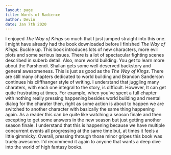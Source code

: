 ```yaml
---
layout: page
title: Words of Radience
author: Devin
date: Jan 7th 2020
---
```

  I enjoyed *The Way of Kings* so much that I just jumped straight into this one. I might have already had the book downloaded before I finished *The Way of Kings*. Buckle up. This book introduces lots of new characters, more evil plots and some serious issues. There is a lot of spectacular fighting scenes described in suberb detail. Also, more world building. You get to learn more about the Parshendi. Shallan gets some well deserved backstory and general awesomeness. This is just as good as the *The Way of Kings*. There are still many chapters dedicated to world building and Brandon Sanderson continues his cliffhanger style of writing. I understand that juggling many charaters, with each one integral to the story, is difficult. However, It can get quite frustrating at times. For example, when you've spent a full chapter with nothing really pressing happening besides world building and mental dialog for the charater then, right as some action is about to happen we are switched to another character with basically the same thing happening again. As a reader this can be quite like watching a season finale and then excepting to get some answers in the new season but just getting another season finale. I understand that this is happening because we have multiple concurrent events all progressing at the same time but, at times it feels a little gimmicky. Overall, pressing through those minor gripes this book was truely awesome. I'd recommend it again to anyone that wants a deep dive into the world of high fantasy books.  
